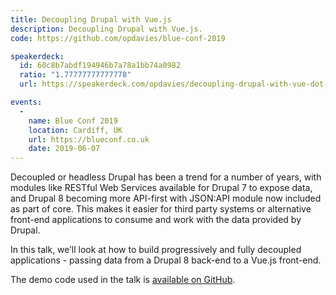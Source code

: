 ```yaml
---
title: Decoupling Drupal with Vue.js
description: Decoupling Drupal with Vue.js.
code: https://github.com/opdavies/blue-conf-2019

speakerdeck:
  id: 60c8b7abdf194946b7a78a1bb74a0982
  ratio: "1.77777777777778"
  url: https://speakerdeck.com/opdavies/decoupling-drupal-with-vue-dot-js

events:
  -
    name: Blue Conf 2019
    location: Cardiff, UK
    url: https://blueconf.co.uk
    date: 2019-06-07
---
```


Decoupled or headless Drupal has been a trend for a number of years, with modules like RESTful Web Services available for Drupal 7 to expose data, and Drupal 8 becoming more API-first with JSON:API module now included as part of core. This makes it easier for third party systems or alternative front-end applications to consume and work with the data provided by Drupal.

In this talk, we’ll look at how to build progressively and fully decoupled applications - passing data from a Drupal 8 back-end to a Vue.js front-end.

The demo code used in the talk is [available on GitHub](https://github.com/opdavies/blue-conf-2019 "View the demo code for this talk on GitHub.").
